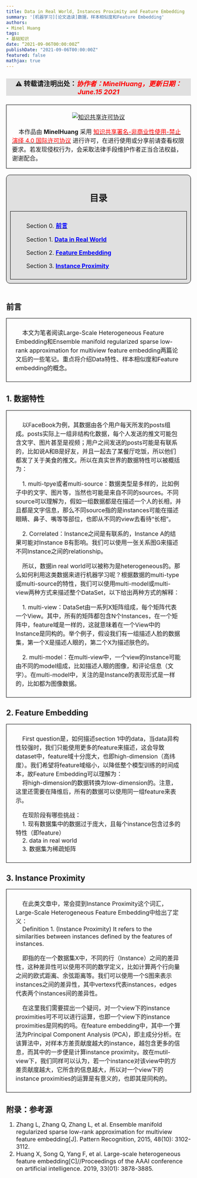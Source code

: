 ```yaml
---
title: Data in Real World, Instances Proximity and Feature Embedding
summary: '[机器学习][论文选读]数据，样本相似度和Feature Embedding'
authors:
- Minel Huang
tags: 
- 基础知识
date: “2021-09-06T00:00:00Z”
publishDate: "2021-09-06T00:00:00Z"
featured: false
mathjax: true
---
```


<head>
<style>
    img{margin-left: 20px; margin-right: 20px;}
    #table th{text-align:center;}
    #table td{text-align:center;}
    p{margin-left: 15px; margin-right: 15px;}
    .div_catalogue{padding: 10px 10px; font-size: 16px; background-color: #E0E0E0; word-spacing:0px;  border:1px solid black; border-radius: 10px;}
    .div_licence{font-size: 16px; word-spacing:0px; border:1px solid black;}
    .div_learning_post{font-size: 16px; word-spacing:0px;}
    .div_indicate_source{font-size: 18px; word-spacing:0px; background-color: #E0E0E0;}
    .div_learning_post_boder{padding: 10px 10px; font-size: 16px; word-spacing:0px;  border:1px solid black;}
</style>
<!--支持网页公式显示-->    
<script type="text/javascript" src="https://cdn.mathjax.org/mathjax/latest/MathJax.js?config=AM_HTMLorMML-full"></script>
</head>

<body>

<div align="center" class="div_indicate_source">
  <h4>⚠ 转载请注明出处：<font color="red"><i>协作者：MinelHuang，更新日期：June.15 2021</i></font></h4>
  <div align="left">
  <font size="2px">
  </font>
  </div>
</div>

<div class="div_licence">
  <br>
  <div align="center">
      <a rel="license" href="http://creativecommons.org/licenses/by-nc-nd/4.0/"><img alt="知识共享许可协议" style="border-width:0; margin-left: 20px; margin-right: 20px;" src="https://i.creativecommons.org/l/by-nc-nd/4.0/88x31.png" /></a>
  </div>
  <p>
  &nbsp;&nbsp;&nbsp;&nbsp;本<span xmlns:dct="http://purl.org/dc/terms/" href="http://purl.org/dc/dcmitype/Text" rel="dct:type">作品</span>由 <span xmlns:cc="http://creativecommons.org/ns#" property="cc:attributionName"><b>MinelHuang</b></span> 采用 <a rel="license" href="http://creativecommons.org/licenses/by-nc-nd/4.0/"><font color="red">知识共享署名-非商业性使用-禁止演绎 4.0 国际许可协议</font></a> 进行许可，在进行使用或分享前请查看权限要求。若发现侵权行为，会采取法律手段维护作者正当合法权益，谢谢配合。
  </p>
</div>
<br>

<div class="div_catalogue">
  <div align="center">
    <h2> 目录 </h2>
    <p>
    <font size="2px"></font>
  </div>
  <div class="div_learning_post_boder">
    <p>
    &nbsp;&nbsp;&nbsp;&nbsp;Section 0. <a href="#section0"><font color="blue"><b>前言</b></font></a>
    <p>
    &nbsp;&nbsp;&nbsp;&nbsp;Section 1. <a href="#section1"><font color="blue"><b>Data in Real World</b></font></a>
    <p>
    &nbsp;&nbsp;&nbsp;&nbsp;Section 2. <a href="#section2"><font color="blue"><b>Feature Embedding</b></font></a>
    <p>
    &nbsp;&nbsp;&nbsp;&nbsp;Section 3. <a href="#section3"><font color="blue"><b>Instance Proximity</b></font></a>
  </div>
</div>
<br>

<h2><a name="section0">前言</a></h2>
<div class="div_learning_post_boder">
  <p>
  &nbsp;&nbsp;&nbsp;&nbsp;本文为笔者阅读Large-Scale Heterogeneous Feature Embedding和Ensemble manifold regularized sparse low-rank approximation for multiview feature embedding两篇论文后的一些笔记。重点将介绍Data特性、样本相似度和Feature embedding的概念。
</div>

<h2><a name="section1">1. 数据特性</a></h2>
<div class="div_learning_post_boder">
  <p>
  &nbsp;&nbsp;&nbsp;&nbsp;以FaceBook为例，其数据由各个用户每天所发的posts组成。posts实际上一组非结构化数据，每个人发送的推文可能包含文字、图片甚至是视频；用户之间发送的posts可能是有联系的，比如说A和B是好友，并且一起去了某餐厅吃饭，所以他们都发了关于美食的推文。所以在真实世界的数据特性可以被概括为：<br>
  <p>
  &nbsp;&nbsp;&nbsp;&nbsp;1. multi-tpye或者multi-source：数据类型是多样的，比如例子中的文字、图片等，当然也可能是来自不同的sources。不同source可以理解为，假如一组数据都是在描述一个人的长相，并且都是文字信息，那么不同source指的是instances可能在描述眼睛、鼻子、嘴等等部位，也即从不同的view去看待“长相”。
  <p>
  &nbsp;&nbsp;&nbsp;&nbsp;2. Correlated：Instance之间是有联系的，Instance A的结果可能对Instance B有影响。我们可以使用一张关系图G来描述不同Instance之间的relationship。
  <p>
  &nbsp;&nbsp;&nbsp;&nbsp;所以，数据in real world可以被称为是heterogeneous的。那么如何利用这类数据来进行机器学习呢？根据数据的multi-type或multi-source的特性，我们可以使用multi-model或multi-view两种方式来描述整个DataSet，以下给出两种方式的解释：
  <p>
  &nbsp;&nbsp;&nbsp;&nbsp;1. multi-view：DataSet由一系列X矩阵组成，每个矩阵代表一个View。其中，所有的矩阵都包含N个Instances，在一个矩阵中，feature域是一样的，这就意味着在一个View中的Instance是同构的。举个例子，假设我们有一组描述人脸的数据集，第一个X是描述人眼的，第二个X为描述肤色的。
  <p>
  &nbsp;&nbsp;&nbsp;&nbsp;2. multi-model：在multi-view中，一个view的Instance可能由不同的model组成，比如描述人眼的图像，和评论信息（文字）。在multi-model中，关注的是Instance的表现形式是一样的，比如都为图像数据。

</div>

<h2><a name="section2">2. Feature Embedding</a></h2>
<div class="div_learning_post_boder">
  <p>
  &nbsp;&nbsp;&nbsp;&nbsp;First question是，如何描述section 1中的data，当data异构性较强时，我们只能使用更多的feature来描述，这会导致dataset中，feature域十分庞大，也即high-dimension（高纬度）。我们希望将feature域缩小，以降低整个模型训练的时间成本，故Feature Embedding可以理解为：<br>
  &nbsp;&nbsp;&nbsp;&nbsp;将high-dimension的数据转换为low-dimension的。注意，这里还需要在降维后，所有的数据可以使用同一组feature来表示。
  <p>
  &nbsp;&nbsp;&nbsp;&nbsp;在现阶段有哪些挑战：<br>
  &nbsp;&nbsp;&nbsp;&nbsp;1. 现有数据集中的数据过于庞大，且每个instance包含过多的特性（即feature）<br>
  &nbsp;&nbsp;&nbsp;&nbsp;2. data in real world <br>
  &nbsp;&nbsp;&nbsp;&nbsp;3. 数据集为稀疏矩阵
</div>

<h2><a name="section3">3. Instance Proximity</a></h2>
<div class="div_learning_post_boder">
  <p>
  &nbsp;&nbsp;&nbsp;&nbsp;在此类文章中，常会提到Instance Proximity这个词汇，Large-Scale Heterogeneous Feature Embedding中给出了定义：<br>
  &nbsp;&nbsp;&nbsp;&nbsp;Definition 1. (Instance Proximity) It refers to the similarities between instances defined by the features of instances.
  <p>
  &nbsp;&nbsp;&nbsp;&nbsp;即指的在一个数据集X中，不同的行（Instance）之间的差异性，这种差异性可以使用不同的数学定义，比如计算两个行向量之间的欧式距离、余弦距离等。我们可以使用一个S图来表示instances之间的差异性，其中vertexs代表instances，edges代表两个instances间的差异性。

  <p>
  &nbsp;&nbsp;&nbsp;&nbsp;在这里我们需要提出一个疑问，对一个view下的instance proximities可不可以进行运算，也即一个view下的instance proximities是同构的吗。在feature embedding中，其中一个算法为Principal Component Analysis (PCA)，即主成分分析。在该算法中，对样本方差贡献度越大的instance，越包含更多的信息，而其中的一步便是计算instance proximity。故在mutil-view下，我们同样可以认为，若一个instance对该view中的方差贡献度越大，它所含的信息越大，所以对一个view下的instance proximities的运算是有意义的，也即其是同构的。
</div>

<!--ref-->
<h2>附录：参考源</h2>
<div class="div_learning_post">
<p>

1. Zhang L, Zhang Q, Zhang L, et al. Ensemble manifold regularized sparse low-rank approximation for multiview feature embedding[J]. Pattern Recognition, 2015, 48(10): 3102-3112.<br>
2. Huang X, Song Q, Yang F, et al. Large-scale heterogeneous feature embedding[C]//Proceedings of the AAAI conference on artificial intelligence. 2019, 33(01): 3878-3885.
</p>
</div>

</body>